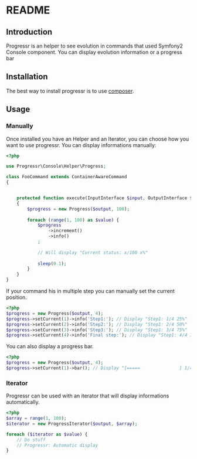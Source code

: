 README
======

Introduction
------------

Progressr is an helper to see evolution in commands that used Symfony2 Console component.
You can display evolution information or a progress bar

Installation
------------

The best way to install progressr is to use [composer][1].

Usage
-----

### Manually
Once installed you have an Helper and an Iterator, you can choose how you want to use progressr. You can display informations manually:


``` php
<?php

use Progressr\Console\Helper\Progress;

class FooCommand extends ContainerAwareCommand
{


    protected function execute(InputInterface $input, OutputInterface $output)
    {
        $progress = new Progress($output, 100);
    
        foreach (range(1, 100) as $value) {
            $progress
                ->increment()
                ->info()
            ;
            
            // Will display "Current status: x/100 x%"
            
            sleep(0.1);
        }
    }
}
```

If your command his in multiple step you can manually set the current position.

``` php
<?php
$progress = new Progress($output, 4);
$progress->setCurrent(1)->info('Step1:'); // Display "Step1: 1/4 25%"
$progress->setCurrent(2)->info('Step2:'); // Display "Step1: 2/4 50%"
$progress->setCurrent(3)->info('Step3:'); // Display "Step1: 3/4 75%"
$progress->setCurrent(4)->info('Final step:'); // Display "Step1: 4/4 100%" and add new line
```

You can also display a progress bar.

``` php
<?php
$progress = new Progress($output, 4);
$progress->setCurrent(1)->bar(); // Display "[=====               ] 1/4 25%"
```

### Iterator
Progressr can be used with an iterator that will display informations automatically.

``` php
<?php
$array = range(1, 100);
$iterator = new ProgressIterator($output, $array);

foreach ($iterator as $value) {
    // Do stuff
    // Progressr: Automatic display
}
```


[1]: http://getcomposer.org/
